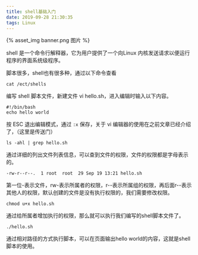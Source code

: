 ```yaml
---
title: shell基础入门
date: 2019-09-28 21:30:35
tags: Linux
---
```

{% asset_img banner.png 图片 %}

shell 是一个命令行解释器，它为用户提供了一个向Linux 内核发送请求以便运行程序的界面系统级程序。

<!-- more -->

脚本很多，shell也有很多种，通过以下命令查看
```
cat /ect/shells
```


编写 shell 脚本文件，新建文件 vi hello.sh，进入编辑时输入以下内容。
```
#!/bin/bash
echo hello world
```

按 ESC 退出编辑模式，通过 `:x` 保存，关于 vi 编辑器的使用在之前文章已经介绍了，（这里是传送门）


```
ls -ahl | grep hello.sh
```


通过详细的列出文件列表信息，可以查到文件的权限，文件的权限都是字母表示的。


```
-rw-r--r--.  1 root  root  29 Sep 19 13:21 hello.sh
```


第一位-表示文件，rw-表示所属者的权限，r--表示所属组的权限，再后面r--表示其他人的权限，默认创建的文件是没有执行权限的，我们需要修改权限。


```
chmod u+x hello.sh
```


通过给所属者增加执行的权限，那么就可以执行我们编写的shell脚本文件了。
```
./hello.sh
```

通过相对路径的方式执行脚本，可以在页面输出hello world的内容，这就是shell脚本的使用。
